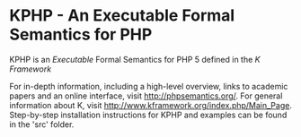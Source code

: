 KPHP - An Executable Formal Semantics for PHP
============

KPHP is an *Executable* Formal Semantics for PHP 5 defined in the *K Framework* 

For in-depth information, including a high-level overview, links to academic papers and an online interface, visit http://phpsemantics.org/.
For general information about K, visit http://www.kframework.org/index.php/Main_Page.
Step-by-step installation instructions for KPHP and examples can be found in the 'src' folder.
